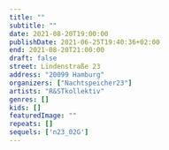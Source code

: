 ```yaml
---
title: ""
subtitle: ""
date: 2021-08-20T19:00:00
publishDate: 2021-06-25T19:40:36+02:00
end: 2021-08-20T21:00:00
draft: false
street: Lindenstraße 23
address: "20099 Hamburg"
organizers: ["Nachtspeicher23"]
artists: "R&STkollektiv"
genres: []
kids: []
featuredImage: ""
repeats: []
sequels: ['n23_02G']
---
```


